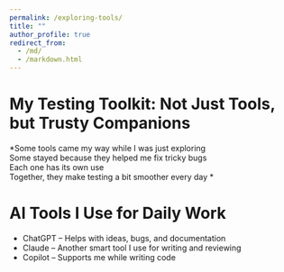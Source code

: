 ```yaml
---
permalink: /exploring-tools/
title: ""
author_profile: true
redirect_from: 
  - /md/
  - /markdown.html
---
```



# My Testing Toolkit: Not Just Tools, but Trusty Companions

*Some tools came my way while I was just exploring  
Some stayed because they helped me fix tricky bugs  
Each one has its own use  
Together, they make testing a bit smoother every day *
 

# AI Tools I Use for Daily Work  
- ChatGPT – Helps with ideas, bugs, and documentation  
- Claude – Another smart tool I use for writing and reviewing  
- Copilot – Supports me while writing code  


